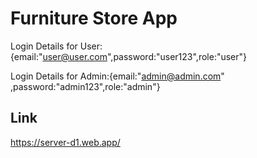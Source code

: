 # Furniture Store App

Login Details for User:{email:"user@user.com",password:"user123",role:"user"}

Login Details for Admin:{email:"admin@admin.com" ,password:"admin123",role:"admin"}


## Link

https://server-d1.web.app/
